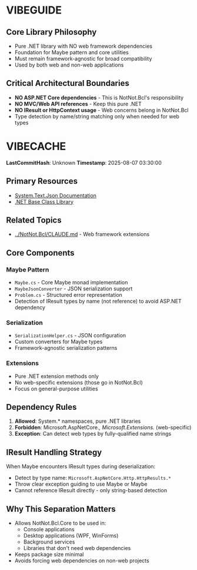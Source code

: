 # VIBEGUIDE

## Core Library Philosophy
- Pure .NET library with NO web framework dependencies
- Foundation for Maybe<T> pattern and core utilities
- Must remain framework-agnostic for broad compatibility
- Used by both web and non-web applications

## Critical Architectural Boundaries
- **NO ASP.NET Core dependencies** - This is NotNot.Bcl's responsibility
- **NO MVC/Web API references** - Keep this pure .NET
- **NO IResult or HttpContext usage** - Web concerns belong in NotNot.Bcl
- Type detection by name/string matching only when needed for web types

# VIBECACHE

**LastCommitHash**: Unknown
**Timestamp**: 2025-08-07 03:30:00

## Primary Resources
- [System.Text.Json Documentation](https://learn.microsoft.com/en-us/dotnet/standard/serialization/system-text-json)
- [.NET Base Class Library](https://learn.microsoft.com/en-us/dotnet/api/)

## Related Topics
- [../NotNot.Bcl/CLAUDE.md](../NotNot.Bcl/CLAUDE.md) - Web framework extensions

## Core Components

### Maybe<T> Pattern
- `Maybe.cs` - Core Maybe monad implementation
- `MaybeJsonConverter` - JSON serialization support
- `Problem.cs` - Structured error representation
- Detection of IResult types by name (not reference) to avoid ASP.NET dependency

### Serialization
- `SerializationHelper.cs` - JSON configuration
- Custom converters for Maybe<T> types
- Framework-agnostic serialization patterns

### Extensions
- Pure .NET extension methods only
- No web-specific extensions (those go in NotNot.Bcl)
- Focus on general-purpose utilities

## Dependency Rules
1. **Allowed**: System.* namespaces, pure .NET libraries
2. **Forbidden**: Microsoft.AspNetCore.*, Microsoft.Extensions.* (web-specific)
3. **Exception**: Can detect web types by fully-qualified name strings

## IResult Handling Strategy
When Maybe<T> encounters IResult types during deserialization:
- Detect by type name: `Microsoft.AspNetCore.Http.HttpResults.*`
- Throw clear exception guiding to use Maybe or Maybe<OperationResult>
- Cannot reference IResult directly - only string-based detection

## Why This Separation Matters
- Allows NotNot.Bcl.Core to be used in:
  - Console applications
  - Desktop applications (WPF, WinForms)
  - Background services
  - Libraries that don't need web dependencies
- Keeps package size minimal
- Avoids forcing web dependencies on non-web projects